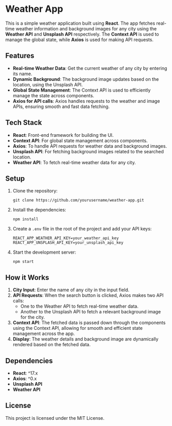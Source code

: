 <h1>Weather App</h1>

<p>
  This is a simple weather application built using <strong>React</strong>. The app fetches real-time weather information and background images for any city using the <strong>Weather API</strong> and <strong>Unsplash API</strong> respectively. The <strong>Context API</strong> is used to manage the global state, while <strong>Axios</strong> is used for making API requests.
</p>

<h2>Features</h2>
<ul>
  <li><strong>Real-time Weather Data</strong>: Get the current weather of any city by entering its name.</li>
  <li><strong>Dynamic Background</strong>: The background image updates based on the location, using the Unsplash API.</li>
  <li><strong>Global State Management</strong>: The Context API is used to efficiently manage the state across components.</li>
  <li><strong>Axios for API calls</strong>: Axios handles requests to the weather and image APIs, ensuring smooth and fast data fetching.</li>
</ul>

<h2>Tech Stack</h2>
<ul>
  <li><strong>React</strong>: Front-end framework for building the UI.</li>
  <li><strong>Context API</strong>: For global state management across components.</li>
  <li><strong>Axios</strong>: To handle API requests for weather data and background images.</li>
  <li><strong>Unsplash API</strong>: For fetching background images related to the searched location.</li>
  <li><strong>Weather API</strong>: To fetch real-time weather data for any city.</li>
</ul>

<h2>Setup</h2>
<ol>
  <li>Clone the repository:
    <pre><code>git clone https://github.com/yourusername/weather-app.git</code></pre>
  </li>
  <li>Install the dependencies:
    <pre><code>npm install</code></pre>
  </li>
  <li>Create a <code>.env</code> file in the root of the project and add your API keys:
    <pre><code>REACT_APP_WEATHER_API_KEY=your_weather_api_key
REACT_APP_UNSPLASH_API_KEY=your_unsplash_api_key</code></pre>
  </li>
  <li>Start the development server:
    <pre><code>npm start</code></pre>
  </li>
</ol>

<h2>How it Works</h2>
<ol>
  <li><strong>City Input</strong>: Enter the name of any city in the input field.</li>
  <li><strong>API Requests</strong>: When the search button is clicked, Axios makes two API calls:
    <ul>
      <li>One to the Weather API to fetch real-time weather data.</li>
      <li>Another to the Unsplash API to fetch a relevant background image for the city.</li>
    </ul>
  </li>
  <li><strong>Context API</strong>: The fetched data is passed down through the components using the Context API, allowing for smooth and efficient state management across the app.</li>
  <li><strong>Display</strong>: The weather details and background image are dynamically rendered based on the fetched data.</li>
</ol>

<h2>Dependencies</h2>
<ul>
  <li><strong>React</strong>: ^17.x</li>
  <li><strong>Axios</strong>: ^0.x</li>
  <li><strong>Unsplash API</strong></li>
  <li><strong>Weather API</strong></li>
</ul>

<h2>License</h2>
<p>This project is licensed under the MIT License.</p>
